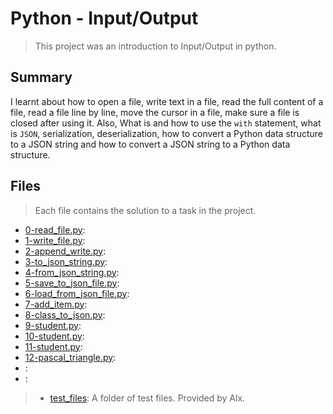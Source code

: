 # Python - Input/Output

> This project was an introduction to Input/Output in python.

## Summary

I learnt about how to open a file, write text in a file, read the full content of a file, read a file line by line, move the cursor in a file, make sure a file is closed after using it. Also, What is and how to use the `with` statement, what is `JSON`, serialization, deserialization, how to convert a Python data structure to a JSON string and how to convert a JSON string to a Python data structure.

## Files

> Each file contains the solution to a task in the project.

- [0-read_file.py](https://github.com/Ebube-Ochemba/alx-higher_level_programming/blob/master/0x0B-python-input_output/0-read_file.py):
- [1-write_file.py](https://github.com/Ebube-Ochemba/alx-higher_level_programming/blob/master/0x0B-python-input_output/1-write_file.py):
- [2-append_write.py](https://github.com/Ebube-Ochemba/alx-higher_level_programming/blob/master/0x0B-python-input_output/2-append_write.py):
- [3-to_json_string.py](https://github.com/Ebube-Ochemba/alx-higher_level_programming/blob/master/0x0B-python-input_output/3-to_json_string.py):
- [4-from_json_string.py](https://github.com/Ebube-Ochemba/alx-higher_level_programming/blob/master/0x0B-python-input_output/4-from_json_string.py):
- [5-save_to_json_file.py](https://github.com/Ebube-Ochemba/alx-higher_level_programming/blob/master/0x0B-python-input_output/5-save_to_json_file.py):
- [6-load_from_json_file.py](https://github.com/Ebube-Ochemba/alx-higher_level_programming/blob/master/0x0B-python-input_output/6-load_from_json_file.py):
- [7-add_item.py](https://github.com/Ebube-Ochemba/alx-higher_level_programming/blob/master/0x0B-python-input_output/7-add_item.py):
- [8-class_to_json.py](https://github.com/Ebube-Ochemba/alx-higher_level_programming/blob/master/0x0B-python-input_output/8-class_to_json.py):
- [9-student.py](https://github.com/Ebube-Ochemba/alx-higher_level_programming/blob/master/0x0B-python-input_output/9-student.py):
- [10-student.py](https://github.com/Ebube-Ochemba/alx-higher_level_programming/blob/master/0x0B-python-input_output/10-student.py):
- [11-student.py](https://github.com/Ebube-Ochemba/alx-higher_level_programming/blob/master/0x0B-python-input_output/11-student.py):
- [12-pascal_triangle.py](https://github.com/Ebube-Ochemba/alx-higher_level_programming/blob/master/0x0B-python-input_output/12-pascal_triangle.py):
- [](https://github.com/Ebube-Ochemba/alx-higher_level_programming/blob/master/0x0B-python-input_output/):
- [](https://github.com/Ebube-Ochemba/alx-higher_level_programming/blob/master/0x0B-python-input_output/):

> - [test_files](https://github.com/Ebube-Ochemba/alx-higher_level_programming/blob/master/0x0B-python-input_output/test_files): A folder of test files. Provided by Alx.
